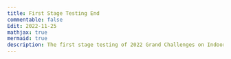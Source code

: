 ```yaml
---
title: First Stage Testing End
commentable: false
Edit: 2022-11-25
mathjax: true
mermaid: true
description: The first stage testing of 2022 Grand Challenges on Indoor Robot Learning has come to an end.<br/>7 teams have passed the first stage testing and advanced to the final competition.
---
```

